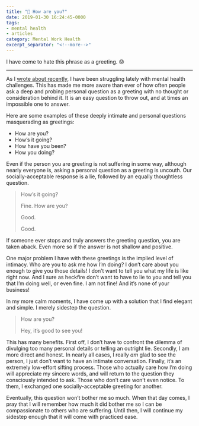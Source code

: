 ```yaml
---
title: "💮 How are you?"
date: 2019-01-30 16:24:45-0000
tags:
- mental health
- articles
category: Mental Work Health
excerpt_separator: "<!--more-->"
---
```


I have come to hate this phrase as a greeting. 😡

<!--more-->

***

As I [wrote about recently](https://bennorris.org/2019/01/26/coming-out.html), I have been struggling lately with mental health challenges. This has made me more aware than ever of how often people ask a deep and probing personal question as a greeting with no thought or consideration behind it. It is an easy question to throw out, and at times an impossible one to answer.

Here are some examples of these deeply intimate and personal questions masquerading as greetings:

- How are you?
- How’s it going?
- How have you been?
- How you doing?

Even if the person you are greeting is not suffering in some way, although nearly everyone is, asking a personal question as a greeting is uncouth. Our socially-acceptable response is a lie, followed by an equally thoughtless question.

> How’s it going?
>
> Fine. How are you?
>
> Good.
>
> Good.

If someone ever stops and truly answers the greeting question, you are taken aback. Even more so if the answer is not shallow and positive.

One major problem I have with these greetings is the implied level of intimacy. Who are you to ask me how I’m doing? I don’t care about you enough to give you those details! I don’t want to tell you what my life is like right now. And I sure as heckfire don’t want to have to lie to you and tell you that I’m doing well, or even fine. I am not fine! And it’s none of your business!

In my more calm moments, I have come up with a solution that I find elegant and simple. I merely sidestep the question.

> How are you?
> 
> Hey, it’s good to see you!

This has many benefits. First off, I don’t have to confront the dilemma of divulging too many personal details or telling an outright lie. Secondly, I am more direct and honest. In nearly all cases, I really *am* glad to see the person, I just don’t want to have an intimate conversation. Finally, it’s an extremely low-effort sifting process. Those who actually care how I’m doing will appreciate my sincere words, and will return to the question they consciously intended to ask. Those who don’t care won’t even notice. To them, I exchanged one socially-acceptable greeting for another.

Eventually, this question won’t bother me so much. When that day comes, I pray that I will remember how much it did bother me so I can be compassionate to others who are suffering. Until then, I will continue my sidestep enough that it will come with practiced ease.